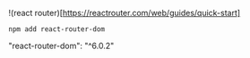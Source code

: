 !(react router)[https://reactrouter.com/web/guides/quick-start]

```
npm add react-router-dom

```

"react-router-dom": "^6.0.2"
